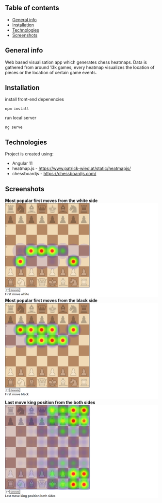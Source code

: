 ## Table of contents
* [General info](#general-info)
* [Installation](#installation)
* [Technologies](#technologies)
* [Screenshots](#screenshots)

## General info
Web based visualisation app which generates chess heatmaps.
Data is gathered from around 13k games, every heatmap visualizes the location of pieces or the location of certain game events.

## Installation
install front-end depenencies
```
npm install
```
run local server
```
ng serve
```

## Technologies
Project is created using:
* Angular 11
* heatmap.js - https://www.patrick-wied.at/static/heatmapjs/
* chessboardjs - https://chessboardjs.com/

## Screenshots
**Most popular first moves from the white side**
![Main page](src/assets/img/screen1.png)
**Most popular first moves from the black side**
![History](src/assets/img/screen2.png)
**Last move king position from the both sides**
![History](src/assets/img/screen3.png)
